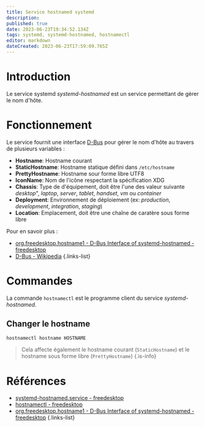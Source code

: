 ```yaml
---
title: Service hostnamed systemd
description: 
published: true
date: 2023-06-23T19:34:52.134Z
tags: systemd, systemd-hostnamed, hostnamectl
editor: markdown
dateCreated: 2023-06-23T17:59:09.765Z
---
```


# Introduction
Le service systemd *systemd-hostnamed* est un service permettant de gérer le nom d'hôte.

# Fonctionnement
Le service fournit une interface [D-Bus](https://en.wikipedia.org/wiki/D-Bus) pour gérer le nom d'hôte au travers de plusieurs variables :
- **Hostname**: Hostname courant 
- **StaticHostname**: Hostname statique défini dans `/etc/hostname`
- **PrettyHostname**: Hostname sour forme libre UTF8 
- **IconName**: Nom de l'icône respectant la spécification XDG
- **Chassis**: Type de d'équipement, doit être l'une des valeur suivante *desktop*", *laptop*, *server*, *tablet*, *handset*, *vm* ou *container*
- **Deployment**: Environnement de déploiement (ex: *production*, *development*, *integration*, *staging*)
- **Location**: Emplacement, doit être une chaîne de caratère sous forme libre 

Pour en savoir plus :
- [org.freedesktop.hostname1 - D-Bus Interface of systemd-hostnamed - freedesktop](https://www.freedesktop.org/software/systemd/man/org.freedesktop.hostname1.html)
- [D-Bus - Wikipedia](https://en.wikipedia.org/wiki/D-Bus)
{.links-list}

# Commandes
La commande `hostnamectl` est le programme client du service *systemd-hostnamed*.

## Changer le hostname 
```bash
hostnamectl hostname HOSTNAME
```
> Cela affecte également le hostname courant (`StaticHostname`) et le hostname sous forme libre (`PrettyHostname`) 
{.is-info}

# Références
- [systemd-hostnamed.service - freedesktop](https://www.freedesktop.org/software/systemd/man/systemd-hostnamed.service.html)
- [hostnamectl - freedesktop](https://www.freedesktop.org/software/systemd/man/hostnamectl.html)
- [org.freedesktop.hostname1 - D-Bus Interface of systemd-hostnamed - freedesktop](https://www.freedesktop.org/software/systemd/man/org.freedesktop.hostname1.html)
{.links-list}